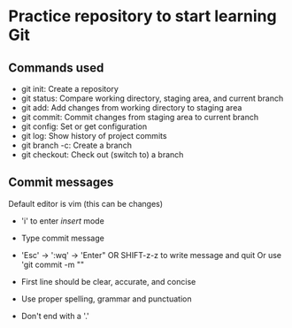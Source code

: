 # Practice repository to start learning Git

## Commands used

- git init: Create a repository
- git status: Compare working directory, staging area, and current branch
- git add: Add changes from working directory to staging area
- git commit: Commit changes from staging area to current branch
- git config: Set or get configuration
- git log: Show history of project commits
- git branch -c: Create a branch
- git checkout: Check out (switch to) a branch


## Commit messages

Default editor is vim (this can be changes)
  - 'i' to enter *insert* mode
  - Type commit message
  - 'Esc' -> ':wq' -> 'Enter" OR SHIFT-z-z to write message and quit
Or use 'git commit -m "<message>"

- First line should be clear, accurate, and concise
- Use proper spelling, grammar and punctuation
- Don't end with a '.'